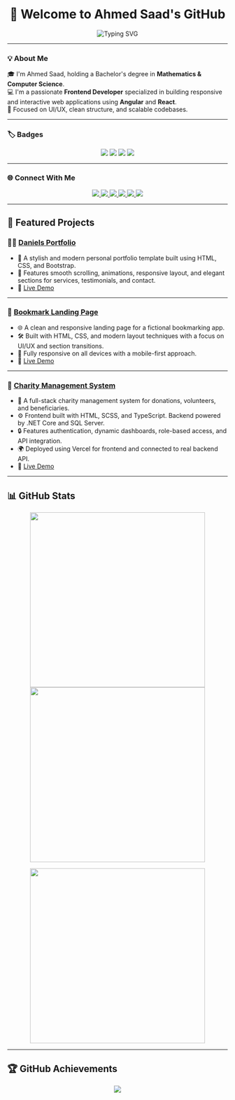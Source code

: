 <h1 align="center">👋 Welcome to Ahmed Saad's GitHub</h1>

<div align="center">
  <img src="https://readme-typing-svg.demolab.com?font=Fira+Code&pause=1000&color=36BCF7&center=true&vCenter=true&multiline=true&width=600&lines=Frontend+Developer+with+Angular+%26+React;Open+to+Work+%F0%9F%91%8B;Clean+UI+%7C+SCSS+%7C+TypeScript+Lover" alt="Typing SVG" />
</div>

---

### 💡 About Me

🎓 I'm Ahmed Saad, holding a Bachelor's degree in **Mathematics & Computer Science**.  
💻 I'm a passionate **Frontend Developer** specialized in building responsive and interactive web applications using **Angular** and **React**.  
🎯 Focused on UI/UX, clean structure, and scalable codebases.

---

### 🏷 Badges

<p align="center">
  <img src="https://img.shields.io/badge/Open%20to-Work-4CAF50?style=for-the-badge&logo=OpenSourceInitiative&logoColor=white" />
  <img src="https://img.shields.io/badge/Frontend-Developer-007ACC?style=for-the-badge&logo=typescript&logoColor=white" />
  <img src="https://img.shields.io/badge/Vercel-Deployer-black?style=for-the-badge&logo=vercel&logoColor=white" />
  <img src="https://img.shields.io/badge/GitHub-Actions-2088FF?style=for-the-badge&logo=github-actions&logoColor=white" />
</p>

---

### 🌐 Connect With Me

<p align="center">
  <a href="mailto:ahmed.saad.bayoumi.farag@gmail.com">
    <img src="https://img.shields.io/badge/Gmail-D14836?style=for-the-badge&logo=gmail&logoColor=white" />
  </a>
  <a href="https://www.linkedin.com/in/ahmed-saad02" target="_blank">
    <img src="https://img.shields.io/badge/LinkedIn-0077B5?style=for-the-badge&logo=linkedin&logoColor=white" />
  </a>
  <a href="https://www.facebook.com/share/15XrcjXaWn/" target="_blank">
    <img src="https://img.shields.io/badge/Facebook-1877F2?style=for-the-badge&logo=facebook&logoColor=white" />
  </a>
  <a href="https://wa.me/+201025363285" target="_blank">
    <img src="https://img.shields.io/badge/WhatsApp-25D366?style=for-the-badge&logo=whatsapp&logoColor=white" />
  </a>
  <a href="https://github.com/Ahmed-Saad-A" target="_blank">
    <img src="https://img.shields.io/badge/GitHub-000?style=for-the-badge&logo=github&logoColor=white" />
  </a>
  <a href="https://vercel.com/dashboard" target="_blank">
    <img src="https://img.shields.io/badge/Vercel-000?style=for-the-badge&logo=vercel&logoColor=white" />
  </a>
</p>

---

## 🚀 Featured Projects

### 🧑‍🎤 [Daniels Portfolio](https://github.com/Ahmed-Saad-A/Daniels)
- 💼 A stylish and modern personal portfolio template built using HTML, CSS, and Bootstrap.
- 🎨 Features smooth scrolling, animations, responsive layout, and elegant sections for services, testimonials, and contact.
- 🔗 [Live Demo](https://ahmed-saad-a.github.io/Daniels/)

---

### 🔖 [Bookmark Landing Page](https://github.com/Ahmed-Saad-A/Bookmark-)
- 🌐 A clean and responsive landing page for a fictional bookmarking app.
- 🛠 Built with HTML, CSS, and modern layout techniques with a focus on UI/UX and section transitions.
- 📱 Fully responsive on all devices with a mobile-first approach.
- 🔗 [Live Demo](https://ahmed-saad-a.github.io/Bookmark-/)

---

### 🫱 [Charity Management System](https://github.com/Ahmed-Saad-A/charity-project)
- 🎯 A full-stack charity management system for donations, volunteers, and beneficiaries.
- ⚙️ Frontend built with HTML, SCSS, and TypeScript. Backend powered by .NET Core and SQL Server.
- 🔒 Features authentication, dynamic dashboards, role-based access, and API integration.
- 🌍 Deployed using Vercel for frontend and connected to real backend API.
- 🔗 [Live Demo](https://charity-project-delta.vercel.app/)

---

## 📊 GitHub Stats

<p align="center">
  <img src="https://github-readme-stats.vercel.app/api?username=Ahmed-Saad-A&theme=radical&show_icons=true&hide_border=true" width="400"/>
  <img src="https://github-readme-streak-stats.herokuapp.com/?user=Ahmed-Saad-A&theme=radical&hide_border=true" width="400"/>
</p>

<p align="center">
  <img src="https://github-readme-stats.vercel.app/api/top-langs/?username=Ahmed-Saad-A&layout=compact&theme=radical&hide_border=true" width="400"/>
</p>

---

## 🏆 GitHub Achievements

<p align="center">
  <img src="https://github-profile-trophy.vercel.app/?username=Ahmed-Saad-A&theme=darkhub&row=2&column=4&margin-w=15&margin-h=15&no-bg=true" />
</p>
